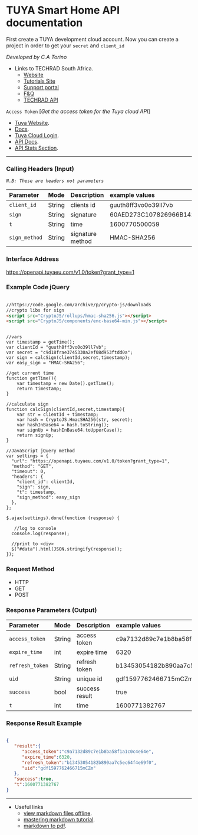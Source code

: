 # TUYA Smart Home API documentation

First create a TUYA development cloud account. Now you can create a project in order to get your `secret` and `client_id`

*Developed by C.A Torino*
* Links to TECHRAD South Africa.
    * [Website](https://www.techrad.co.za)
    * [Tutorials Site](https://tutorials.techrad.co.za)
    * [Support portal](https://support.techrad.co.za)
    * [F&Q](https://faq.techrad.co.za)
    * [TECHRAD API](https://tutorials.techrad.co.za/api)

`Access Token` [*Get the access token for the Tuya cloud API*]

* [Tuya Website](https://www.tuya.com).
* [Docs](https://developer.tuya.com/en/docs/iot).
* [Tuya Cloud Login](https://iot.tuya.com/user/account/info).
* [API Docs](https://developer.tuya.com/en/docs/iot/open-api/api-list/api/api?id=K989ru6gtvspg).
* [API Stats Section](https://developer.tuya.com/en/docs/iot/open-api/api-list/api/data-service?id=K95zu0f66bv4m#title-15-Statistical%20Data).

-------------------

### Calling Headers (Input)

*`N.B: These are headers not parameters`*

| Parameter  |  Mode  | Description  | example values  |
| :------------ | :------------ | :------------ | :------------ |
|`client_id`   |String |clients id           |guuth8ff3vo0o39ll7vb |
|`sign`        |String |signature            |60AED273C107826966B14176DA163E5AA8D55326278787B0472825A1ECBD722D |
|`t`           |String |time                 |1600770500059 |
|`sign_method` |String |signature method     |HMAC-SHA256 |

### Interface Address

https://openapi.tuyaeu.com/v1.0/token?grant_type=1

### Example Code jQuery

```HTML

//https://code.google.com/archive/p/crypto-js/downloads
//crypto libs for sign
<script src="CryptoJS/rollups/hmac-sha256.js"></script>
<script src="CryptoJS/components/enc-base64-min.js"></script>

```

```JS

//vars
var timestamp = getTime();
var clientId = "guuth8ff3vo0o39ll7vb";
var secret = "c9d18frae3745330a2ef08d953ftdd0a";
var sign = calcSign(clientId,secret,timestamp);
var easy_sign = "HMAC-SHA256";

//get current time
function getTime(){
    var timestamp = new Date().getTime();
    return timestamp;
}

//calculate sign
function calcSign(clientId,secret,timestamp){
    var str = clientId + timestamp;
    var hash = CryptoJS.HmacSHA256(str, secret);
    var hashInBase64 = hash.toString();
    var signUp = hashInBase64.toUpperCase();
    return signUp;
}

//JavaScript jQuery method
var settings = {
  "url": "https://openapi.tuyaeu.com/v1.0/token?grant_type=1",
  "method": "GET",
  "timeout": 0,
  "headers": {
    "client_id": clientId,
    "sign": sign,
    "t": timestamp,
    "sign_method": easy_sign
  },
};

$.ajax(settings).done(function (response) {

   //log to console
  console.log(response);

  //print to <div>
  $("#data").html(JSON.stringify(response));
});

```

### Request Method

- HTTP 
- GET 
- POST

### Response Parameters (Output)
| Parameter  |  Mode  | Description  | example values  |
| :------------ | :------------ | :------------ | :------------ |
|`access_token`   |String       |access token       |c9a7132d89c7e1b8ba58f1a1c0c4e64e |
|`expire_time`    |int          |expire time        |6320 |
|`refresh_token`  |String       |refresh token      |b13453054182b890aa7c5ec64f4e69f0 |
|`uid`            |String       |unique id          |gdf1597762466715mCZm |
|`success`        |bool         |success result     |true |
|`t`              |int          |time               |1600771382767 |


### Response Result Example
```json

{
   "result":{
      "access_token":"c9a7132d89c7e1b8ba58f1a1c0c4e64e",
      "expire_time":6320,
      "refresh_token":"b13453054182b890aa7c5ec64f4e69f0",
      "uid":"gdf1597762466715mCZm"
   },
   "success":true,
   "t":1600771382767
}

```

-------------------

* Useful links
    * [view markdown files offline](https://stackoverflow.com/questions/9843609/view-markdown-files-offline).
    * [mastering markdown tutorial](https://guides.github.com/features/mastering-markdown/).
    * [markdown to pdf](https://www.markdowntopdf.com/).
